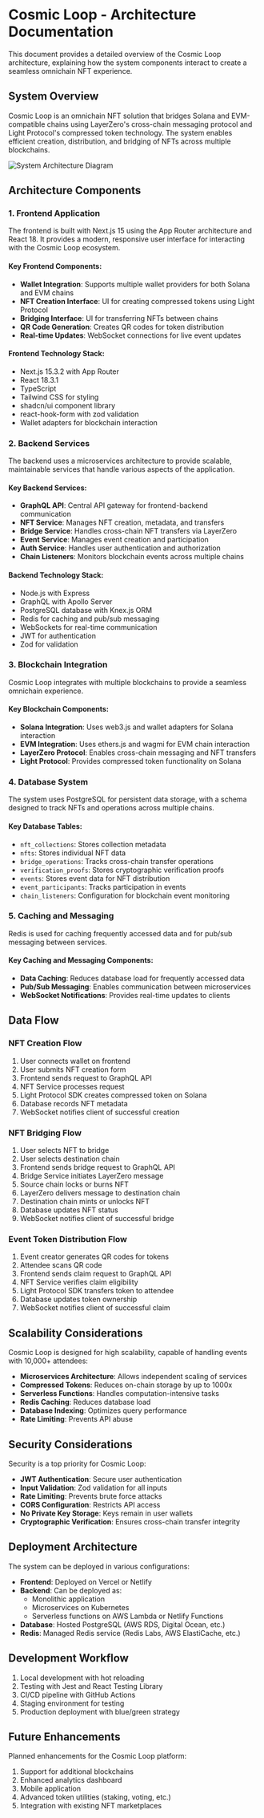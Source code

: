 # Cosmic Loop - Architecture Documentation

This document provides a detailed overview of the Cosmic Loop architecture, explaining how the system components interact to create a seamless omnichain NFT experience.

## System Overview

Cosmic Loop is an omnichain NFT solution that bridges Solana and EVM-compatible chains using LayerZero's cross-chain messaging protocol and Light Protocol's compressed token technology. The system enables efficient creation, distribution, and bridging of NFTs across multiple blockchains.

![System Architecture Diagram](https://mermaid.ink/img/pako:eNqVVMtu2zAQ_BXC5zrIS7ZbNIZ76KFFijRIDMOHFVlKBPRYkpQdw9C_d0nKduoHkPYgibvDmZ0ZUecgdY0QwXOjcm5xsGUdm6xsW7QWv-sGrSm4lRgRV6XYYPCgFyexlGWzmTBdClU3sXg5CVNToJxP4G8sjNJmK3FZ6qo2EYmUKJV96M95a2gAcXgSYD_eU5M1jd7CnXRLzGYFn7fwU6J_pPbxdtbpVD9l0Wbx5NMRWltU9w0JsYrIGt7RNTnKXGIJHynGC09kzWPcauJc1xRbbbHNdSnKOiNYMpNlCjNWgdKz5F2iJGuoGFXHQlLhxlGYx-3adKrq1ipTGHHXkfCEzCpxuBM5_gOZSTfdnJQkuUqvWa4TmqRJOsmvL88vJkmS_1kVdL3Ck4gXdLudEojjXSyHLqZTk8HcaC6NDXG52J2-aPZTLXfcfDqbJmmSMBYYjaI5jZD2WaYf_0GxQTpWg-sDKZF73ueVVONHKHZoXa3l1o3mj-G8E1a67HaA8xNMNvNu6Pu-Fw2Pw-FwRCZxDJFTshY6Qkg8hJmOoalKiGIXwdZ6jX44K9Bg52_Dg9DQ02Fh-OVGWgofImfXVWnGmwvzxlm8bU3zW2rLfg2jDtMj2xPlYdiE0PsDP7O9bQ)

## Architecture Components

### 1. Frontend Application

The frontend is built with Next.js 15 using the App Router architecture and React 18. It provides a modern, responsive user interface for interacting with the Cosmic Loop ecosystem.

#### Key Frontend Components:

- **Wallet Integration**: Supports multiple wallet providers for both Solana and EVM chains
- **NFT Creation Interface**: UI for creating compressed tokens using Light Protocol
- **Bridging Interface**: UI for transferring NFTs between chains
- **QR Code Generation**: Creates QR codes for token distribution
- **Real-time Updates**: WebSocket connections for live event updates

#### Frontend Technology Stack:

- Next.js 15.3.2 with App Router
- React 18.3.1
- TypeScript
- Tailwind CSS for styling
- shadcn/ui component library
- react-hook-form with zod validation
- Wallet adapters for blockchain interaction

### 2. Backend Services

The backend uses a microservices architecture to provide scalable, maintainable services that handle various aspects of the application.

#### Key Backend Services:

- **GraphQL API**: Central API gateway for frontend-backend communication
- **NFT Service**: Manages NFT creation, metadata, and transfers
- **Bridge Service**: Handles cross-chain NFT transfers via LayerZero
- **Event Service**: Manages event creation and participation
- **Auth Service**: Handles user authentication and authorization
- **Chain Listeners**: Monitors blockchain events across multiple chains

#### Backend Technology Stack:

- Node.js with Express
- GraphQL with Apollo Server
- PostgreSQL database with Knex.js ORM
- Redis for caching and pub/sub messaging
- WebSockets for real-time communication
- JWT for authentication
- Zod for validation

### 3. Blockchain Integration

Cosmic Loop integrates with multiple blockchains to provide a seamless omnichain experience.

#### Key Blockchain Components:

- **Solana Integration**: Uses web3.js and wallet adapters for Solana interaction
- **EVM Integration**: Uses ethers.js and wagmi for EVM chain interaction
- **LayerZero Protocol**: Enables cross-chain messaging and NFT transfers
- **Light Protocol**: Provides compressed token functionality on Solana

### 4. Database System

The system uses PostgreSQL for persistent data storage, with a schema designed to track NFTs and operations across multiple chains.

#### Key Database Tables:

- `nft_collections`: Stores collection metadata
- `nfts`: Stores individual NFT data
- `bridge_operations`: Tracks cross-chain transfer operations
- `verification_proofs`: Stores cryptographic verification proofs
- `events`: Stores event data for NFT distribution
- `event_participants`: Tracks participation in events
- `chain_listeners`: Configuration for blockchain event monitoring

### 5. Caching and Messaging

Redis is used for caching frequently accessed data and for pub/sub messaging between services.

#### Key Caching and Messaging Components:

- **Data Caching**: Reduces database load for frequently accessed data
- **Pub/Sub Messaging**: Enables communication between microservices
- **WebSocket Notifications**: Provides real-time updates to clients

## Data Flow

### NFT Creation Flow

1. User connects wallet on frontend
2. User submits NFT creation form
3. Frontend sends request to GraphQL API
4. NFT Service processes request
5. Light Protocol SDK creates compressed token on Solana
6. Database records NFT metadata
7. WebSocket notifies client of successful creation

### NFT Bridging Flow

1. User selects NFT to bridge
2. User selects destination chain
3. Frontend sends bridge request to GraphQL API
4. Bridge Service initiates LayerZero message
5. Source chain locks or burns NFT
6. LayerZero delivers message to destination chain
7. Destination chain mints or unlocks NFT
8. Database updates NFT status
9. WebSocket notifies client of successful bridge

### Event Token Distribution Flow

1. Event creator generates QR codes for tokens
2. Attendee scans QR code
3. Frontend sends claim request to GraphQL API
4. NFT Service verifies claim eligibility
5. Light Protocol SDK transfers token to attendee
6. Database updates token ownership
7. WebSocket notifies client of successful claim

## Scalability Considerations

Cosmic Loop is designed for high scalability, capable of handling events with 10,000+ attendees:

- **Microservices Architecture**: Allows independent scaling of services
- **Compressed Tokens**: Reduces on-chain storage by up to 1000x
- **Serverless Functions**: Handles computation-intensive tasks
- **Redis Caching**: Reduces database load
- **Database Indexing**: Optimizes query performance
- **Rate Limiting**: Prevents API abuse

## Security Considerations

Security is a top priority for Cosmic Loop:

- **JWT Authentication**: Secure user authentication
- **Input Validation**: Zod validation for all inputs
- **Rate Limiting**: Prevents brute force attacks
- **CORS Configuration**: Restricts API access
- **No Private Key Storage**: Keys remain in user wallets
- **Cryptographic Verification**: Ensures cross-chain transfer integrity

## Deployment Architecture

The system can be deployed in various configurations:

- **Frontend**: Deployed on Vercel or Netlify
- **Backend**: Can be deployed as:
  - Monolithic application
  - Microservices on Kubernetes
  - Serverless functions on AWS Lambda or Netlify Functions
- **Database**: Hosted PostgreSQL (AWS RDS, Digital Ocean, etc.)
- **Redis**: Managed Redis service (Redis Labs, AWS ElastiCache, etc.)

## Development Workflow

1. Local development with hot reloading
2. Testing with Jest and React Testing Library
3. CI/CD pipeline with GitHub Actions
4. Staging environment for testing
5. Production deployment with blue/green strategy

## Future Enhancements

Planned enhancements for the Cosmic Loop platform:

1. Support for additional blockchains
2. Enhanced analytics dashboard
3. Mobile application
4. Advanced token utilities (staking, voting, etc.)
5. Integration with existing NFT marketplaces
